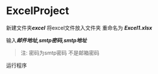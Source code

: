 # ExcelProject
新建文件夹***excel***
将excel文件放入文件夹 重命名为 ***Excel1.xlsx***

输入***邮件地址,smtp密码,smtp地址***

> 注: 密码为smtp密码 不是邮箱密码

运行程序
